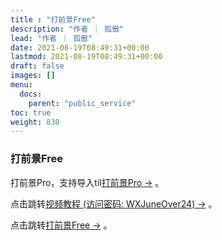```yaml
---
title : "打前景Free"
description: "作者 ｜ 孤傲"
lead: "作者 ｜ 孤傲"
date: 2021-08-19T08:49:31+00:00
lastmod: 2021-08-19T08:49:31+00:00
draft: false 
images: []
menu:
  docs:
    parent: "public_service"
toc: true
weight: 830
---
```


### 打前景Free

打前景Pro，支持导入til[打前景Pro →](https://skin.gushao.club/docs/extra_service/SkinForward/) 。

点击跳转[视频教程 (访问密码: WXJuneOver24) →](https://url69.ctfile.com/d/22031369-65046580-3246ae?p=WXJuneOver24) 。

点击跳转[打前景Free →](https://skin.gushao.club/docs/extra_service/SkinForward/) 。
